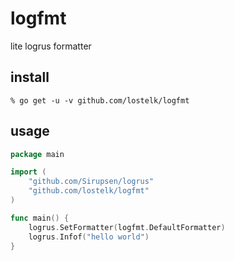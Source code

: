 # logfmt
lite logrus formatter

## install
```
% go get -u -v github.com/lostelk/logfmt
```

## usage
```go
package main

import (
    "github.com/Sirupsen/logrus"
    "github.com/lostelk/logfmt"
)

func main() {
    logrus.SetFormatter(logfmt.DefaultFormatter)
    logrus.Infof("hello world")
}
```
